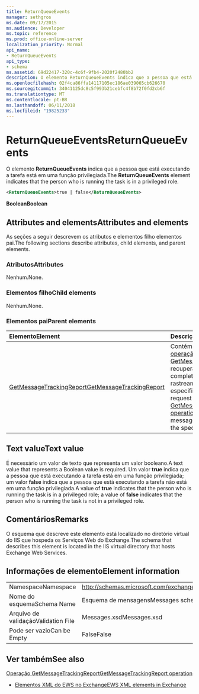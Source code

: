 ```yaml
---
title: ReturnQueueEvents
manager: sethgros
ms.date: 09/17/2015
ms.audience: Developer
ms.topic: reference
ms.prod: office-online-server
localization_priority: Normal
api_name:
- ReturnQueueEvents
api_type:
- schema
ms.assetid: 69d22417-320c-4c6f-9fb4-2020f2480bb2
description: O elemento ReturnQueueEvents indica que a pessoa que está executando a tarefa está em uma função privilegiada.
ms.openlocfilehash: 02f4ca86ffa14117105ec186ae039065cb626670
ms.sourcegitcommit: 34041125dc8c5f993b21cebfc4f8b72f0fd2cb6f
ms.translationtype: MT
ms.contentlocale: pt-BR
ms.lasthandoff: 06/11/2018
ms.locfileid: "19825233"
---
```

# <a name="returnqueueevents"></a><span data-ttu-id="4c112-103">ReturnQueueEvents</span><span class="sxs-lookup"><span data-stu-id="4c112-103">ReturnQueueEvents</span></span>

<span data-ttu-id="4c112-104">O elemento **ReturnQueueEvents** indica que a pessoa que está executando a tarefa está em uma função privilegiada.</span><span class="sxs-lookup"><span data-stu-id="4c112-104">The **ReturnQueueEvents** element indicates that the person who is running the task is in a privileged role.</span></span> 
  
```XML
<ReturnQueueEvents>true | false</ReturnQueueEvents>
```

 <span data-ttu-id="4c112-105">**Boolean**</span><span class="sxs-lookup"><span data-stu-id="4c112-105">**Boolean**</span></span>
## <a name="attributes-and-elements"></a><span data-ttu-id="4c112-106">Attributes and elements</span><span class="sxs-lookup"><span data-stu-id="4c112-106">Attributes and elements</span></span>

<span data-ttu-id="4c112-107">As seções a seguir descrevem os atributos e elementos filho elementos pai.</span><span class="sxs-lookup"><span data-stu-id="4c112-107">The following sections describe attributes, child elements, and parent elements.</span></span>
  
### <a name="attributes"></a><span data-ttu-id="4c112-108">Atributos</span><span class="sxs-lookup"><span data-stu-id="4c112-108">Attributes</span></span>

<span data-ttu-id="4c112-109">Nenhum.</span><span class="sxs-lookup"><span data-stu-id="4c112-109">None.</span></span>
  
### <a name="child-elements"></a><span data-ttu-id="4c112-110">Elementos filho</span><span class="sxs-lookup"><span data-stu-id="4c112-110">Child elements</span></span>

<span data-ttu-id="4c112-111">Nenhum.</span><span class="sxs-lookup"><span data-stu-id="4c112-111">None.</span></span>
  
### <a name="parent-elements"></a><span data-ttu-id="4c112-112">Elementos pai</span><span class="sxs-lookup"><span data-stu-id="4c112-112">Parent elements</span></span>

|<span data-ttu-id="4c112-113">**Elemento**</span><span class="sxs-lookup"><span data-stu-id="4c112-113">**Element**</span></span>|<span data-ttu-id="4c112-114">**Descrição**</span><span class="sxs-lookup"><span data-stu-id="4c112-114">**Description**</span></span>|
|:-----|:-----|
|[<span data-ttu-id="4c112-115">GetMessageTrackingReport</span><span class="sxs-lookup"><span data-stu-id="4c112-115">GetMessageTrackingReport</span></span>](getmessagetrackingreport.md) <br/> |<span data-ttu-id="4c112-116">Contém a solicitação para a [operação GetMessageTrackingReport](getmessagetrackingreport-operation.md) recuperar a mensagem completa relatório de rastreamento para a ID especificada.</span><span class="sxs-lookup"><span data-stu-id="4c112-116">Contains the request for the [GetMessageTrackingReport operation](getmessagetrackingreport-operation.md) to retrieve the full message tracking report for the specified ID.</span></span>  <br/> |
   
## <a name="text-value"></a><span data-ttu-id="4c112-117">Text value</span><span class="sxs-lookup"><span data-stu-id="4c112-117">Text value</span></span>

<span data-ttu-id="4c112-118">É necessário um valor de texto que representa um valor booleano.</span><span class="sxs-lookup"><span data-stu-id="4c112-118">A text value that represents a Boolean value is required.</span></span> <span data-ttu-id="4c112-119">Um valor **true** indica que a pessoa que está executando a tarefa está em uma função privilegiada; um valor **false** indica que a pessoa que está executando a tarefa não está em uma função privilegiada.</span><span class="sxs-lookup"><span data-stu-id="4c112-119">A value of **true** indicates that the person who is running the task is in a privileged role; a value of **false** indicates that the person who is running the task is not in a privileged role.</span></span> 
  
## <a name="remarks"></a><span data-ttu-id="4c112-120">Comentários</span><span class="sxs-lookup"><span data-stu-id="4c112-120">Remarks</span></span>

<span data-ttu-id="4c112-121">O esquema que descreve este elemento está localizado no diretório virtual do IIS que hospeda os Serviços Web do Exchange.</span><span class="sxs-lookup"><span data-stu-id="4c112-121">The schema that describes this element is located in the IIS virtual directory that hosts Exchange Web Services.</span></span>
  
## <a name="element-information"></a><span data-ttu-id="4c112-122">Informações de elemento</span><span class="sxs-lookup"><span data-stu-id="4c112-122">Element information</span></span>

|||
|:-----|:-----|
|<span data-ttu-id="4c112-123">Namespace</span><span class="sxs-lookup"><span data-stu-id="4c112-123">Namespace</span></span>  <br/> |http://schemas.microsoft.com/exchange/services/2006/messages  <br/> |
|<span data-ttu-id="4c112-124">Nome do esquema</span><span class="sxs-lookup"><span data-stu-id="4c112-124">Schema Name</span></span>  <br/> |<span data-ttu-id="4c112-125">Esquema de mensagens</span><span class="sxs-lookup"><span data-stu-id="4c112-125">Messages schema</span></span>  <br/> |
|<span data-ttu-id="4c112-126">Arquivo de validação</span><span class="sxs-lookup"><span data-stu-id="4c112-126">Validation File</span></span>  <br/> |<span data-ttu-id="4c112-127">Messages.xsd</span><span class="sxs-lookup"><span data-stu-id="4c112-127">Messages.xsd</span></span>  <br/> |
|<span data-ttu-id="4c112-128">Pode ser vazio</span><span class="sxs-lookup"><span data-stu-id="4c112-128">Can be Empty</span></span>  <br/> |<span data-ttu-id="4c112-129">False</span><span class="sxs-lookup"><span data-stu-id="4c112-129">False</span></span>  <br/> |
   
## <a name="see-also"></a><span data-ttu-id="4c112-130">Ver também</span><span class="sxs-lookup"><span data-stu-id="4c112-130">See also</span></span>



[<span data-ttu-id="4c112-131">Operação GetMessageTrackingReport</span><span class="sxs-lookup"><span data-stu-id="4c112-131">GetMessageTrackingReport operation</span></span>](getmessagetrackingreport-operation.md)


- [<span data-ttu-id="4c112-132">Elementos XML do EWS no Exchange</span><span class="sxs-lookup"><span data-stu-id="4c112-132">EWS XML elements in Exchange</span></span>](ews-xml-elements-in-exchange.md)

